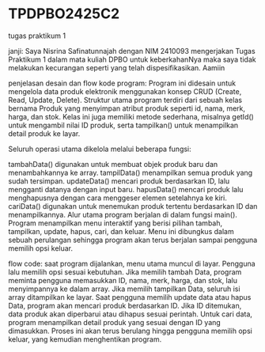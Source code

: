 # TPDPBO2425C2
tugas praktikum 1

janji: Saya Nisrina Safinatunnajah dengan NIM 2410093 mengerjakan Tugas Praktikum 1 dalam mata kuliah DPBO untuk keberkahanNya maka saya tidak melakukan kecurangan seperti yang telah dispesifikasikan. Aamiin

penjelasan desain dan flow kode program: Program ini didesain untuk mengelola data produk elektronik menggunakan konsep CRUD (Create, Read, Update, Delete). Struktur utama program terdiri dari sebuah kelas bernama Produk yang menyimpan atribut produk seperti id, nama, merk, harga, dan stok. Kelas ini juga memiliki metode sederhana, misalnya getId() untuk mengambil nilai ID produk, serta tampilkan() untuk menampilkan detail produk ke layar.

Seluruh operasi utama dikelola melalui beberapa fungsi:

tambahData() digunakan untuk membuat objek produk baru dan menambahkannya ke array.
tampilData() menampilkan semua produk yang sudah tersimpan.
updateData() mencari produk berdasarkan ID, lalu mengganti datanya dengan input baru.
hapusData() mencari produk lalu menghapusnya dengan cara menggeser elemen setelahnya ke kiri.
cariData() digunakan untuk menemukan produk tertentu berdasarkan ID dan menampilkannya.
Alur utama program berjalan di dalam fungsi main(). Program menampilkan menu interaktif yang berisi pilihan tambah, tampilkan, update, hapus, cari, dan keluar. Menu ini dibungkus dalam sebuah perulangan sehingga program akan terus berjalan sampai pengguna memilih opsi keluar.

flow code: saat program dijalankan, menu utama muncul di layar. Pengguna lalu memilih opsi sesuai kebutuhan. Jika memilih tambah Data, program meminta pengguna memasukkan ID, nama, merk, harga, dan stok, lalu menyimpannya ke dalam array. Jika memilih tampilkan Data, seluruh isi array ditampilkan ke layar. Saat pengguna memilih update data atau hapus Data, program akan mencari produk berdasarkan ID. Jika ID ditemukan, data produk akan diperbarui atau dihapus sesuai perintah. Untuk cari data, program menampilkan detail produk yang sesuai dengan ID yang dimasukkan. Proses ini akan terus berulang hingga pengguna memilih opsi keluar, yang kemudian menghentikan program.
